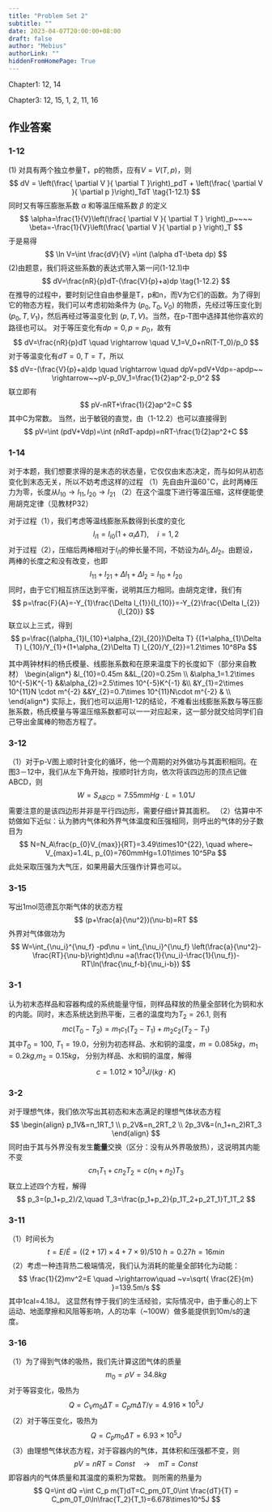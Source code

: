 ```yaml
---
title: "Problem Set 2"
subtitle: ""
date: 2023-04-07T20:00:00+08:00
draft: false
author: "Mebius"
authorLink: ""
hiddenFromHomePage: True
---
```



Chapter1: 12, 14

Chapter3: 12, 15, 1, 2, 11, 16

## 作业答案

### 1-12
(1) 对具有两个独立参量T，p的物质，应有$V=V(T,p)$，则
$$
dV = \left(\frac{ \partial V }{ \partial T }\right)_pdT + \left(\frac{ \partial V }{ \partial p }\right)_TdT \tag{1-12.1}
$$
同时又有等压膨胀系数 $\alpha$ 和等温压缩系数 $\beta$ 的定义
$$
\alpha=\frac{1}{V}\left(\frac{ \partial V }{ \partial T } \right)_p~~~~ 
\beta=-\frac{1}{V}\left(\frac{ \partial V }{ \partial p } \right)_T
$$
于是易得
$$
\ln V=\int \frac{dV}{V} =\int (\alpha dT-\beta dp)
$$
(2)由题意，我们将这些系数的表达式带入第一问(1-12.1)中
$$
dV=\frac{nR}{p}dT-(\frac{V}{p}+a)dp \tag{1-12.2}
$$
在推导的过程中，要时刻记住自由参量是T，p和n，而V为它们的函数。为了得到它的物态方程，我们可以考虑初始条件为 $(p_0, T_0, V_0)$ 的物质，先经过等压变化到 $(p_0, T, V_1)$，然后再经过等温变化到 $(p,T,V)$。当然，在p-T图中选择其他你喜欢的路径也可以。
对于等压变化有$dp=0, p=p_0$，故有
$$
dV=\frac{nR}{p}dT \quad \rightarrow \quad V_1=V_0+nR(T-T_0)/p_0
$$
对于等温变化有$dT=0, T=T$，所以
$$
dV=-(\frac{V}{p}+a)dp \quad \rightarrow \quad dpV=pdV+Vdp=-apdp~~
\rightarrow~~pV-p_0V_1=\frac{1}{2}ap^2-p_0^2
$$
联立即有
$$
pV-nRT+\frac{1}{2}ap^2=C
$$
其中C为常数。
当然，出于敏锐的直觉，由（1-12.2）也可以直接得到
$$
pV=\int (pdV+Vdp)=\int (nRdT-apdp)=nRT-\frac{1}{2}ap^2+C
$$

### 1-14
对于本题，我们想要求得的是末态的状态量，它仅仅由末态决定，而与如何从初态变化到末态无关，所以不妨考虑这样的过程
（1）先自由升温60$^{\circ}$C，此时两棒压力为零，长度从$l_{10}\rightarrow l_{11},l_{20}\rightarrow l_{21}$
（2）在这个温度下进行等温压缩，这样便能使用胡克定律（见教材P32）

对于过程（1），我们考虑等温线膨胀系数得到长度的变化
$$
l_{i1} = l_{i0} (1+\alpha_{i}\Delta T),\quad i=1,2
$$
对于过程（2），压缩后两棒相对于$l_{i1}$的伸长量不同，不妨设为$\Delta l_{1},\Delta l_{2}$。由题设，两棒的长度之和没有改变，也即
$$
l_{11}+l_{21}+\Delta l_{1}+\Delta l_{2}=l_{10}+l_{20}
$$
同时，由于它们相互挤压达到平衡，说明其压力相同。由胡克定律，我们有
$$
p=\frac{F}{A}=-Y_{1}\frac{\Delta l_{1}}{l_{10}}=-Y_{2}\frac{\Delta l_{2}}{l_{20}}
$$
联立以上三式，得到
$$
p=\frac{(\alpha_{1}l_{10}+\alpha_{2}l_{20})\Delta T}
{(1+\alpha_{1}\Delta T) l_{10}/Y_{1}+(1+\alpha_{2}\Delta T) l_{20}/Y_{2}}=1.2\times 10^8Pa
$$

其中两钟材料的杨氏模量、线膨胀系数和在原来温度下的长度如下（部分来自教材）
\begin{align*}
&l_{10}=0.45m  &&L_{20}=0.25m \\\\
&\alpha_1=1.2\times 10^{-5}K^{-1} &&\alpha_{2}=2.5\times 10^{-5}K^{-1} &\\\\
&Y_{1}=2\times 10^{11}N \cdot m^{-2} &&Y_{2}=0.7\times 10^{11}N\cdot m^{-2} & \\\\
\end{align*}
实际上，我们也可以运用1-12的结论，不难看出线膨胀系数与等压膨胀系数，杨氏模量与等温压缩系数都可以一一对应起来，这一部分就交给同学们自己导出金属棒的物态方程了。

### 3-12
（1）对于p-V图上顺时针变化的循环，他一个周期的对外做功与其面积相同。在图3－12中，我们从左下角开始，按顺时针方向，依次将该四边形的顶点记做ABCD，则
$$
W=S_{ABCD}=7.55mmHg\cdot L=1.01J
$$
需要注意的是该四边形并非是平行四边形，需要仔细计算其面积。
（2）估算中不妨做如下近似：认为肺内气体和外界气体温度和压强相同，则呼出的气体的分子数目为
$$
N=N_A\frac{p_{0}V_{max}}{RT}=3.49\times10^{22}, \quad  where~ V_{max}=1.4L, p_{0}=760mmHg=1.01\times 10^5Pa
$$
此处采取压强为大气压，如果用最大压强作计算也可以。

### 3-15
写出1mol范德瓦尔斯气体的状态方程
$$
(p+\frac{a}{\nu^2})(\nu-b)=RT
$$
外界对气体做功为
$$
W=\int_{\nu_i}^{\nu_f} -pd\nu 
= \int_{\nu_i}^{\nu_f} \left(\frac{a}{\nu^2}-\frac{RT}{\nu-b}\right)d\nu
=a(\frac{1}{\nu_i}-\frac{1}{\nu_f})-RT\ln(\frac{\nu_f-b}{\nu_i-b})
$$

### 3-1
认为初末态样品和容器构成的系统能量守恒，则样品释放的热量全部转化为铜和水的内能。同时，末态系统达到热平衡，三者的温度均为$T_2=26.1$, 则有
$$
mc(T_0-T_2)=m_1c_1(T_2-T_1)+m_2c_2(T_2-T_1)
$$
其中$T_0=100,~T_1=19.0$，分别为初态样品、水和铜的温度，$m=0.085kg$，$m_1=0.2kg$,$m_2=0.15kg$， 分别为样品、水和铜的温度，解得
$$
c=1.012\times10^3J/(kg\cdot K)
$$

### 3-2
对于理想气体，我们依次写出其初态和末态满足的理想气体状态方程
$$
\begin{align}
p_1V&=n_1RT_1 \\
p_2V&=n_2RT_2 \\
2p_3V&=(n_1+n_2)RT_3
\end{align}
$$
同时由于其与外界没有发生**能量**交换（区分：没有从外界吸放热），这说明其内能不变
$$
cn_1T_1+cn_2T_2=c(n_1+n_2)T_3
$$
联立上述四个方程，解得
$$
p_3=(p_1+p_2)/2,\quad T_3=\frac{p_1+p_2}{p_1T_2+p_2T_1}T_1T_2
$$

### 3-11
（1）时间长为
$$
t=E/\dot{E}=((2+17)\times4+7\times9)/510~h=0.27h=16min
$$
（2）考虑一种违背热二极端情况，我们认为消耗的能量全部转化为动能：
$$
\frac{1}{2}mv^2=E \quad ~\rightarrow\quad ~v=\sqrt{ \frac{2E}{m} }=139.5m/s
$$
其中1cal=4.18J。
这显然有悖于我们的生活经验，实际情况中，由于重心的上下运动、地面摩擦和风阻等影响，人的功率（~100W）做多能提供到10m/s的速度。

### 3-16
（1）为了得到气体的吸热，我们先计算这团气体的质量
$$
m_0=\rho V=34.8kg
$$
对于等容变化，吸热为
$$
Q=C_Vm_0\Delta T=C_pm\Delta T/\gamma=4.916\times10^5J
$$
（2）对于等压变化，吸热为
$$
Q=C_pm_0\Delta T=6.93\times10^5J
$$
（3）由理想气体状态方程，对于容器内的气体，其体积和压强都不变，则
$$
pV=nRT=Const\quad \rightarrow\quad mT=Const 
$$
即容器内的气体质量和其温度的乘积为常数。
则所需的热量为
$$
Q=\int dQ =\int C_p m(T)dT=C_pm_0T_0\int \frac{dT}{T} = C_pm_0T_0\ln\frac{T_2}{T_1}=6.678\times10^5J 
$$